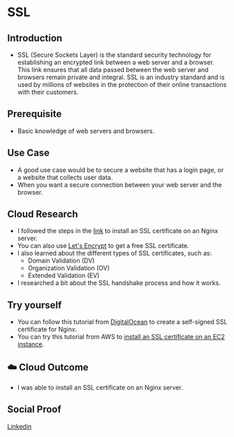 # SSL

## Introduction

- SSL (Secure Sockets Layer) is the standard security technology for establishing an encrypted link between a web server and a browser. This link ensures that all data passed between the web server and browsers remain private and integral. SSL is an industry standard and is used by millions of websites in the protection of their online transactions with their customers.

## Prerequisite

- Basic knowledge of web servers and browsers.

## Use Case

- A good use case would be to secure a website that has a login page, or a website that collects user data.
- When you want a secure connection between your web server and the browser.

## Cloud Research

- I followed the steps in the [link](https://www.ssl.com/how-to/install-ssl-certificate/install-ssl-certificate-nginx/) to install an SSL certificate on an Nginx server.
- You can also use [Let's Encrypt](https://letsencrypt.org/) to get a free SSL certificate.
- I also learned about the different types of SSL certificates, such as:
  - Domain Validation (DV)
  - Organization Validation (OV)
  - Extended Validation (EV)
- I researched a bit about the SSL handshake process and how it works.

## Try yourself

- You can follow this tutorial from [DigitalOcean](https://www.digitalocean.com/community/tutorials/how-to-create-a-self-signed-ssl-certificate-for-nginx-in-ubuntu-18-04) to create a self-signed SSL certificate for Nginx.
- You can try this tutorial from AWS to [install an SSL certificate on an EC2 instance](https://aws.amazon.com/premiumsupport/knowledge-center/ssl-ec2-instance/).

## ☁️ Cloud Outcome

- I was able to install an SSL certificate on an Nginx server.

## Social Proof

[Linkedin](https://www.linkedin.com/posts/pankaj-biradar_100daysofcloud-ssl-security-activity-7134926347486855168-sWR-)